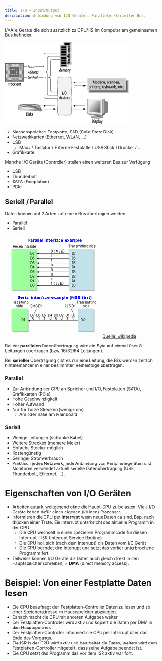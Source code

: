 ```yaml
---
title: I/O – Input/Output
description: Anbindung von I/O Geräten. Paralleler/Serieller Bus.
---
```


I/=Alle Geräte die sich zusätzlich zu CPU/HS im Computer am gemeinsamen Bus befinden.

![Basic computer system](comparch/httpatomoreillycomsourceoreillyimages61604.png)

-   Massenspeicher: Festplatte, SSD (Solid State Disk)
-   Netzwerkkarten (Ethernet, WLAN, ...)
-   USB
    -   Maus / Tastatur / Externe Festplatte / USB Stick / Drucker / ...
-   Grafikkarte

Manche I/O Geräte (Controller) stellen einen weiteren Bus zur Verfügung

- USB
- Thunderbolt
- SATA (Festplatten)
- PCIe



## Seriell / Parallel

Daten können auf 2 Arten auf einem Bus übertragen werden.

- Parallel
- Seriell

![Parallel_and_Serial_Transmission](fig/Parallel_and_Serial_Transmission.png) 
[Quelle: wikipedia](https://de.wikipedia.org/wiki/Serielle_Datenübertragung)

Bei der **parallelen** Datenübertragung wird ein Byte auf einmal über 8 Leitungen übertragen (bzw. 16/32/64 Leitungen). 

Bei **serieller** Übertragung gibt es nur eine Leitung, die Bits werden zeitlich hintereinander in einer bestimmten Reihenfolge übertragen.

### Parallel

- Zur Anbindung der CPU an Speicher und I/O, Festplatten (SATA), Grafikkarten (PCIe)
- Hohe Geschwindigkeit
- Hoher Aufwand
- Nur für kurze Strecken (wenige cm)
  - Am oder nahe am Mainboard



### Seriell

- Wenige Leitungen (schlanke Kabel)
- Weitere Strecken (mehrere Meter)
- Einfache Stecker möglich
- Kostengünstig
- Geringer Stromverbrauch
- Praktisch jedes Netzwerk, jede Anbindung von Peripheriegeräten und Monitoren verwendet aktuell serielle Datenübertragung (USB, Thunderbolt, Ethernet, ...).



# Eigenschaften von I/O Geräten

-   Arbeiten autark, weitgehend ohne die Haupt-CPU zu belasten. Viele I/O Geräte haben dafür einen eigenen (kleinen) Prozessor.
-   Informieren die CPU per **Interrupt** wenn neue Daten da sind. Bsp. nach drücken einer Taste. Ein Interrupt unterbricht das aktuelle Programm in der CPU. 
    -   Die CPU wechselt in einen speziellen Programmcode für diesen Interrupt – ISR (Interrupt Service Routine)
    -   Die CPU holt sich (nach dem Interrupt) die Daten vom I/O Gerät
    -   Die CPU beendet den Interrupt und setzt das vorher unterbrochene Programm fort.
-   Teilweise können I/O Geräte die Daten auch gleich direkt in den Hauptspeicher schreiben, = **DMA** (direct memory access).



# Beispiel: Von einer Festplatte Daten lesen

-   Die CPU beauftragt den Festplatten-Controller Daten zu lesen und ab einer Speicheradresse im Hauptspeicher abzulegen.
-   Danach macht die CPU mit anderen Aufgaben weiter.
-   Der Festplatten-Controller wird aktiv und kopiert die Daten per DMA in den Hauptspeicher.
-   Der Festplatten-Controller informiert die CPU per Interrupt über das Ende des Vorgangs.
-   Die ISR in der CPU wird aktiv und bearbeitet die Daten, weiters wird dem Festplatten-Controller mitgeteilt, dass seine Aufgabe beendet ist.
-   Die CPU setzt das Programm das vor dem ISR aktiv war fort.




